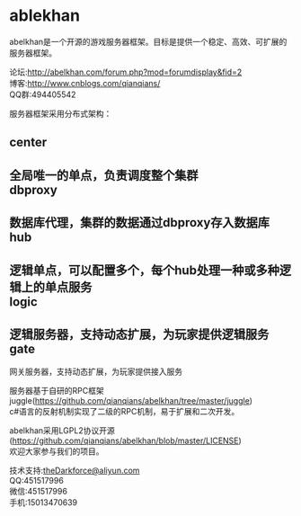 # ablekhan
abelkhan是一个开源的游戏服务器框架。目标是提供一个稳定、高效、可扩展的服务器框架。

论坛:http://abelkhan.com/forum.php?mod=forumdisplay&fid=2  
博客:http://www.cnblogs.com/qianqians/  
QQ群:494405542

服务器框架采用分布式架构：

center
---
全局唯一的单点，负责调度整个集群  
dbproxy
---
数据库代理，集群的数据通过dbproxy存入数据库  
hub
---
逻辑单点，可以配置多个，每个hub处理一种或多种逻辑上的单点服务  
logic
---
逻辑服务器，支持动态扩展，为玩家提供逻辑服务  
gate
---
网关服务器，支持动态扩展，为玩家提供接入服务
  
服务器基于自研的RPC框架juggle(https://github.com/qianqians/abelkhan/tree/master/juggle)  
c#语言的反射机制实现了二级的RPC机制，易于扩展和二次开发。
  
abelkhan采用LGPL2协议开源(https://github.com/qianqians/abelkhan/blob/master/LICENSE)  
欢迎大家参与我们的项目。
  
技术支持:theDarkforce@aliyun.com  
QQ:451517996  
微信:451517996  
手机:15013470639
